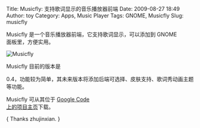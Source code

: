 Title: Musicfly: 支持歌词显示的音乐播放器前端
Date: 2009-08-27 18:49
Author: toy
Category: Apps, Music Player
Tags: GNOME, Musicfly
Slug: musicfly

Musicfly 是一个音乐播放器前端，它支持歌词显示，可以添加到 GNOME  
面板里，方便实用。

![Musicfly](http://i.linuxtoy.org/images/2009/08/musicfly.png)

Musicfly 目前的版本是  

0.4，功能较为简单，其未来版本将添加后端可选择、皮肤支持、歌词秀动画主题等功能。

Musicfly 可从其位于 [Google Code  
上的项目主页](http://code.google.com/p/musicfly/)下载。

{ Thanks zhujinxian. }
